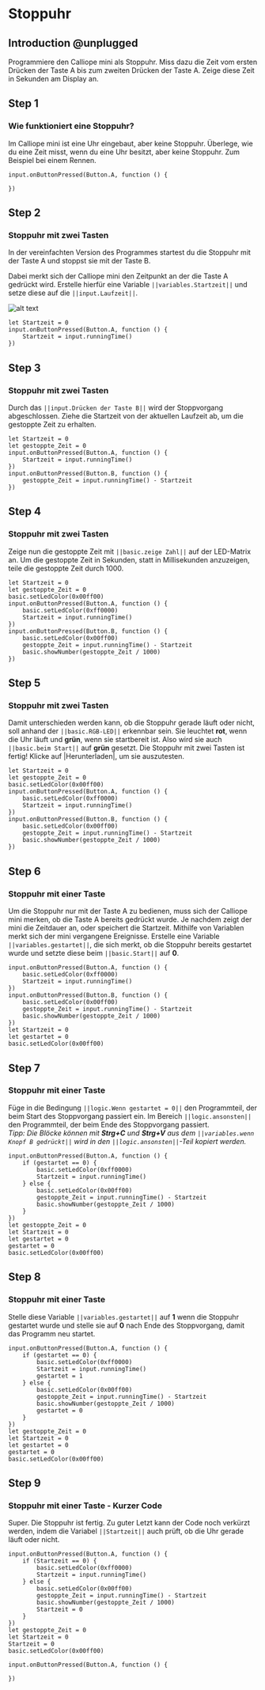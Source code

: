 # Stoppuhr

## Introduction @unplugged

Programmiere den Calliope mini als Stoppuhr. 
Miss dazu die Zeit vom ersten Drücken der Taste A bis zum zweiten Drücken der Taste A. 
Zeige diese Zeit in Sekunden am Display an.

## Step 1

### Wie funktioniert eine Stoppuhr?

Im Calliope mini ist eine Uhr eingebaut, aber keine Stoppuhr. 
Überlege, wie du eine Zeit misst, wenn du eine Uhr besitzt, aber keine Stoppuhr. 
Zum Beispiel bei einem Rennen.

```blocks
input.onButtonPressed(Button.A, function () {
	
})
```
## Step 2

### Stoppuhr mit zwei Tasten

In der vereinfachten Version des Programmes
 startest du die Stoppuhr mit der Taste A und stoppst sie mit der Taste B.

Dabei merkt sich der Calliope mini den Zeitpunkt an der die Taste A gedrückt wird. 
Erstelle hierfür eine Variable ``||variables.Startzeit||`` und setze diese auf die ``||input.Laufzeit||``.

![alt text](https://raw.githubusercontent.com/Amerlander/makecode-tutorials/master/assets/images/variablen.gif)

```blocks
let Startzeit = 0
input.onButtonPressed(Button.A, function () {
    Startzeit = input.runningTime()
})
```

## Step 3

### Stoppuhr mit zwei Tasten

Durch das ``||input.Drücken der Taste B||`` wird der Stoppvorgang abgeschlossen. 
Ziehe die Startzeit von der aktuellen Laufzeit ab, um die gestoppte Zeit zu erhalten. 

```blocks
let Startzeit = 0
let gestoppte_Zeit = 0
input.onButtonPressed(Button.A, function () {
    Startzeit = input.runningTime()
})
input.onButtonPressed(Button.B, function () {
    gestoppte_Zeit = input.runningTime() - Startzeit
})
```

## Step 4

### Stoppuhr mit zwei Tasten

Zeige nun die gestoppte Zeit mit ``||basic.zeige Zahl||`` auf der LED-Matrix an.
Um die gestoppte Zeit in Sekunden, statt in Millisekunden anzuzeigen, teile die gestoppte Zeit durch 1000.

```blocks
let Startzeit = 0
let gestoppte_Zeit = 0
basic.setLedColor(0x00ff00)
input.onButtonPressed(Button.A, function () {
    basic.setLedColor(0xff0000)
    Startzeit = input.runningTime()
})
input.onButtonPressed(Button.B, function () {
    basic.setLedColor(0x00ff00)
    gestoppte_Zeit = input.runningTime() - Startzeit
    basic.showNumber(gestoppte_Zeit / 1000)
})
```

## Step 5

### Stoppuhr mit zwei Tasten

Damit unterschieden werden kann, ob die Stoppuhr gerade läuft oder nicht, soll 
anhand der ``||basic.RGB-LED||`` erkennbar sein. Sie leuchtet **rot**, wenn die Uhr läuft und **grün**, wenn sie startbereit ist.
Also wird sie auch ``||basic.beim Start||`` auf **grün** gesetzt.
Die Stoppuhr mit zwei Tasten ist fertig! Klicke auf |Herunterladen|, um sie auszutesten.

```blocks
let Startzeit = 0
let gestoppte_Zeit = 0
basic.setLedColor(0x00ff00)
input.onButtonPressed(Button.A, function () {
    basic.setLedColor(0xff0000)
    Startzeit = input.runningTime()
})
input.onButtonPressed(Button.B, function () {
    basic.setLedColor(0x00ff00)
    gestoppte_Zeit = input.runningTime() - Startzeit
    basic.showNumber(gestoppte_Zeit / 1000)
})
```

## Step 6

### Stoppuhr mit einer Taste

Um die Stoppuhr nur mit der Taste A zu bedienen, muss sich der Calliope mini merken,
 ob die Taste A bereits gedrückt wurde. Je nachdem zeigt der mini
  die Zeitdauer an, oder speichert die Startzeit. Mithilfe von Variablen
   merkt sich der mini vergangene Ereignisse. 
   Erstelle eine Variable ``||variables.gestartet||``, die sich merkt, 
   ob die Stoppuhr bereits gestartet wurde und setzte diese beim ``||basic.Start||`` auf **0**.

```blocks
input.onButtonPressed(Button.A, function () {
    basic.setLedColor(0xff0000)
    Startzeit = input.runningTime()
})
input.onButtonPressed(Button.B, function () {
    basic.setLedColor(0x00ff00)
    gestoppte_Zeit = input.runningTime() - Startzeit
    basic.showNumber(gestoppte_Zeit / 1000)
})
let Startzeit = 0
let gestartet = 0
basic.setLedColor(0x00ff00)
```

## Step 7

### Stoppuhr mit einer Taste

Füge in die Bedingung ``||logic.Wenn gestartet = 0||`` den Programmteil, 
der beim Start des Stoppvorgang passiert ein. 
Im Bereich ``||logic.ansonsten||`` den Programmteil, der beim Ende des Stoppvorgang passiert.  
*Tipp: Die Blöcke können mit **Strg+C** und **Strg+V** aus dem ``||variables.wenn Knopf B gedrückt||`` wird in den ``||logic.ansonsten||``-Teil kopiert werden.* 

```blocks
input.onButtonPressed(Button.A, function () {
    if (gestartet == 0) {
        basic.setLedColor(0xff0000)
        Startzeit = input.runningTime()
    } else {
        basic.setLedColor(0x00ff00)
        gestoppte_Zeit = input.runningTime() - Startzeit
        basic.showNumber(gestoppte_Zeit / 1000)
    }
})
let gestoppte_Zeit = 0
let Startzeit = 0
let gestartet = 0
gestartet = 0
basic.setLedColor(0x00ff00)
```

## Step 8

### Stoppuhr mit einer Taste

Stelle diese Variable ``||variables.gestartet||`` auf **1** wenn die Stoppuhr 
 gestartet wurde und stelle sie auf **0** 
nach Ende des Stoppvorgang, damit das Programm neu startet.

```blocks
input.onButtonPressed(Button.A, function () {
    if (gestartet == 0) {
        basic.setLedColor(0xff0000)
        Startzeit = input.runningTime()
        gestartet = 1
    } else {
        basic.setLedColor(0x00ff00)
        gestoppte_Zeit = input.runningTime() - Startzeit
        basic.showNumber(gestoppte_Zeit / 1000)
        gestartet = 0
    }
})
let gestoppte_Zeit = 0
let Startzeit = 0
let gestartet = 0
gestartet = 0
basic.setLedColor(0x00ff00)
```

## Step 9

### Stoppuhr mit einer Taste  - Kurzer Code

Super. Die Stoppuhr ist fertig. Zu guter Letzt kann der Code noch verkürzt werden, 
indem die Variabel ``||Startzeit||`` auch prüft, ob die Uhr gerade läuft oder nicht.

```blocks
input.onButtonPressed(Button.A, function () {
    if (Startzeit == 0) {
        basic.setLedColor(0xff0000)
        Startzeit = input.runningTime()
    } else {
        basic.setLedColor(0x00ff00)
        gestoppte_Zeit = input.runningTime() - Startzeit
        basic.showNumber(gestoppte_Zeit / 1000)
        Startzeit = 0
    }
})
let gestoppte_Zeit = 0
let Startzeit = 0
Startzeit = 0
basic.setLedColor(0x00ff00)
```

```template
input.onButtonPressed(Button.A, function () {
	
})

```

